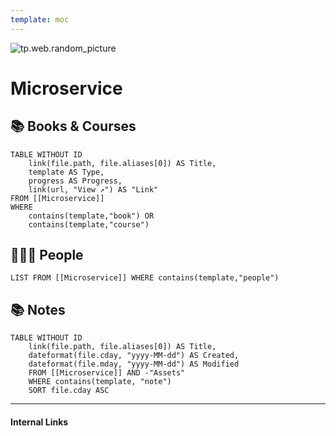 ```yaml
---
template: moc
---
```

![tp.web.random_picture](https://images.unsplash.com/photo-1590328890650-1c94261ff33e?crop=entropy&cs=tinysrgb&fit=crop&fm=jpg&h=300&ixid=MnwxfDB8MXxyYW5kb218MHx8dHJlZSxsYW5kc2NhcGUsd2F0ZXIsbW91bnRhaW58fHx8fHwxNjYwODE2Njg1&ixlib=rb-1.2.1&q=80&utm_campaign=api-credit&utm_medium=referral&utm_source=unsplash_source&w=900)

# Microservice

## 📚 Books & Courses
```dataview
TABLE WITHOUT ID 
	link(file.path, file.aliases[0]) AS Title,
	template AS Type,
	progress AS Progress,
	link(url, "View ↗️") AS "Link"
FROM [[Microservice]] 
WHERE 
	contains(template,"book") OR 
	contains(template,"course")
```

## 👨🏻‍🏫 People
```dataview
LIST FROM [[Microservice]] WHERE contains(template,"people")
```

## 📚 Notes
```dataview
TABLE WITHOUT ID
	link(file.path, file.aliases[0]) AS Title,
	dateformat(file.cday, "yyyy-MM-dd") AS Created,
	dateformat(file.mday, "yyyy-MM-dd") AS Modified
	FROM [[Microservice]] AND -"Assets"
	WHERE contains(template, "note")
	SORT file.cday ASC
```

---
#### Internal Links
